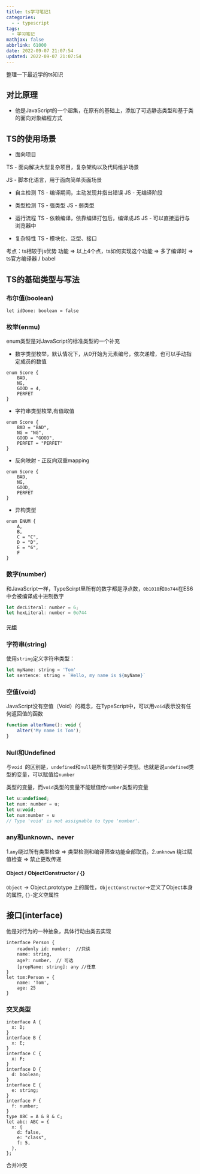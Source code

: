 ```yaml
---
title: ts学习笔记1
categories:
  - - typescript
tags:
  - 学习笔记
mathjax: false
abbrlink: 61000
date: 2022-09-07 21:07:54
updated: 2022-09-07 21:07:54
---
```




<!-- more -->

整理一下最近学的ts知识

## 对比原理

- 他是JavaScript的一个超集，在原有的基础上，添加了可选静态类型和基于类的面向对象编程方式

## TS的使用场景 

-  面向项目

TS - 面向解决大型复杂项目，复杂架构以及代码维护场景

JS - 脚本化语言，用于面向简单页面场景

- 自主检测
TS - 编译期间，主动发现并指出错误
JS - 无编译阶段

- 类型检测
TS - 强类型
JS - 弱类型

- 运行流程
TS - 依赖编译，依靠编译打包后，编译成JS
JS - 可以直接运行与浏览器中

- 复杂特性
TS - 模块化、泛型、接口

考点：ts相较于js优势 功能 => 以上4个点，ts如何实现这个功能 => 多了编译时 => ts官方编译器  / babel

## TS的基础类型与写法

### 布尔值(boolean)

```tsx
let idDone: boolean = false
```

### 枚举(enmu)

enum类型是对JavaScript的标准类型的一个补充

- 数字类型枚举，默认情况下，从0开始为元素编号，依次递增，也可以手动指定成员的数值

```tsx
enum Score {
    BAD,
    NG,
    GOOD = 4,
    PERFET
}
```

- 字符串类型枚举,有值取值

```tsx
enum Score {
    BAD = "BAD",
    NG = "NG",
    GOOD = "GOOD",
    PERFET = "PERFET"
}
```

- 反向映射 - 正反向双重mapping

```tsx
enum Score {
    BAD,
    NG,
    GOOD,
    PERFET
}
```

- 异构类型

```tsx
enum ENUM {
    A,
    B,
    C = "C",
    D = "D",
    E = "6",
    F
}
```



### 数字(number)

和JavaScript一样，TypeScirpt里所有的数字都是浮点数，`0b1010`和`0o744`在ES6中会被编译成十进制数字

```js
let decLiteral: number = 6;
let hexLiteral: number = 0o744
```

#### 元组





### 字符串(string)

使用`string`定义字符串类型：

```js
let myName: string = 'Tom'
let sentence: string = `Hello, my name is ${myName}`
```

### 空值(void)

JavaScript没有空值（Void）的概念，在TypeScript中，可以用`void`表示没有任何返回值的函数

```js
function alterName(): void {
    alter('My name is Tom');
}
```

### Null和Undefined

与`void `的区别是，`undefined`和`null`是所有类型的子类型。也就是说`undefined`类型的变量，可以赋值给`number`

类型的变量，而`void`类型的变量不能赋值给`number`类型的变量

```js
let u:undefined;
let num: number = u;
let u:void;
let num:number = u 
// Type 'void' is not assignable to type 'number'.
```

### any和unknown、never

1.`any`绕过所有类型检查 => 类型检测和编译筛查功能全部取消。2.`unknown` 绕过赋值检查 => 禁止更改传递

#### Object / ObjectConstructor / {}

`Object` -> Object.prototype 上的属性，`ObjectConstructor`->定义了Object本身的属性, `{}`-定义空属性

## 接口(interface)

他是对行为的一种抽象，具体行动由类去实现

```tsx
interface Person {
    readonly id: number;  //只读
    name: string,
    age?: number， // 可选
    [propName: string]: any //任意
}
let tom:Person = {
    name: 'Tom',
    age: 25
}
```

### 交叉类型

```tsx
interface A {
  x: D;
}
interface B {
  x: E;
}
interface C {
  x: F;
}
interface D {
  d: boolean;
}
interface E {
  e: string;
}
interface F {
  f: number;
}
type ABC = A & B & C;
let abc: ABC = {
  x: {
    d: false,
    e: "class",
    f: 5,
  },
};
```

合并冲突

```

```

